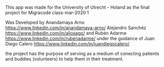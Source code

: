 This app was made for the University of Utrecht - Holand as the final project for Migracode class-mar-2020 1

Was Developed by Anandamaya Arno https://www.linkedin.com/in/anandamaya-arno/
Alejandro Sanchéz https://www.linkedin.com/in/aljosago/
and Rubén Adarme https://www.linkedin.com/in/rubenadarme/
under the guidance of Juan Diego Calero https://www.linkedin.com/in/juandiegocalero/

the project has the purpose of serving as a medium of conecting patients and buddies (volunteers) to help them in their treatment.
